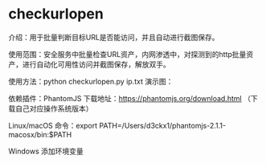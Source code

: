 # checkurlopen

介绍：用于批量判断目标URL是否能访问，并且自动进行截图保存。

使用范围：安全服务中批量检查URL资产，内网渗透中，对探测到的http批量资产，进行自动化可用性访问并截图保存，解放双手。

使用方法：python checkurlopen.py ip.txt
演示图：



依赖插件：PhantomJS
下载地址：https://phantomjs.org/download.html （下载自己对应操作系统版本）

Linux/macOS 命令：export PATH=/Users/d3ckx1/phantomjs-2.1.1-macosx/bin:$PATH

Windows 添加环境变量
